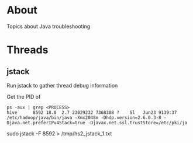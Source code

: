 # About

Topics about Java troubleshooting

# Threads

## jstack
Run jstack to gather thread debug information

Get the PID of <PROCESS>
```
ps -aux | grep <PROCESS>
hive      8592 18.0  2.7 23029232 7368308 ?    Sl   Jun23 9139:37 /etc/hadoop/java/bin/java -Xmx2048m -Dhdp.version=2.6.0.3-8 -Djava.net.preferIPv4Stack=true -Djavax.net.ssl.trustStore=/etc/pki/ja
```
  
sudo jstack -F 8592 > /tmp/hs2_jstack_1.txt
